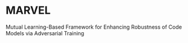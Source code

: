 # MARVEL

Mutual Learning-Based Framework for Enhancing Robustness of Code Models via Adversarial Training
